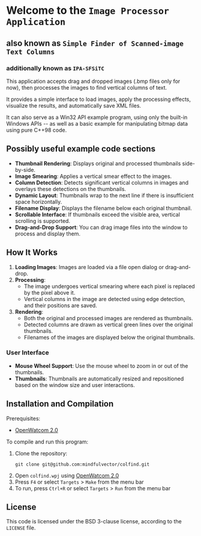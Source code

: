 # Welcome to the `Image Processor Application`
## also known as `Simple Finder of Scanned-image Text Columns`
### additionally known as `IPA-SFSiTC`

This application accepts drag and dropped images (.bmp files only for now), then processes the images to find vertical columns of text.

It provides a simple interface to load images, apply the processing effects, visualize the results, and automatically save XML files.

It can also serve as a Win32 API example program, using only the built-in Windows APIs -- as well as a basic example for manipulating
bitmap data using pure C++98 code.

## Possibly useful example code sections

- **Thumbnail Rendering**: Displays original and processed thumbnails side-by-side.
- **Image Smearing**: Applies a vertical smear effect to the images.
- **Column Detection**: Detects significant vertical columns in images and overlays these detections on the thumbnails.
- **Dynamic Layout**: Thumbnails wrap to the next line if there is insufficient space horizontally.
- **Filename Display**: Displays the filename below each original thumbnail.
- **Scrollable Interface**: If thumbnails exceed the visible area, vertical scrolling is supported.
- **Drag-and-Drop Support**: You can drag image files into the window to process and display them.

## How It Works

1. **Loading Images**: Images are loaded via a file open dialog or drag-and-drop.
2. **Processing**: 
    - The image undergoes vertical smearing where each pixel is replaced by the pixel above it.
    - Vertical columns in the image are detected using edge detection, and their positions are saved.
3. **Rendering**: 
    - Both the original and processed images are rendered as thumbnails.
    - Detected columns are drawn as vertical green lines over the original thumbnails.
    - Filenames of the images are displayed below the original thumbnails.

### User Interface

- **Mouse Wheel Support**: Use the mouse wheel to zoom in or out of the thumbnails.
- **Thumbnails**: Thumbnails are automatically resized and repositioned based on the window size and user interactions.

## Installation and Compilation

Prerequisites:
* [OpenWatcom 2.0](https://github.com/open-watcom/open-watcom-v2/releases)

To compile and run this program:

1. Clone the repository:
   ```
   git clone git@github.com:mindfulvector/colfind.git
   ```
2. Open `colfind.wpj` using [OpenWatcom 2.0](https://github.com/open-watcom/open-watcom-v2/releases)
3. Press `F4` or select `Targets` > `Make` from the menu bar
4. To run, press `Ctrl+R` or select `Targets` > `Run` from the menu bar

## License
This code is licensed under the BSD 3-clause license, according to the `LICENSE` file.
